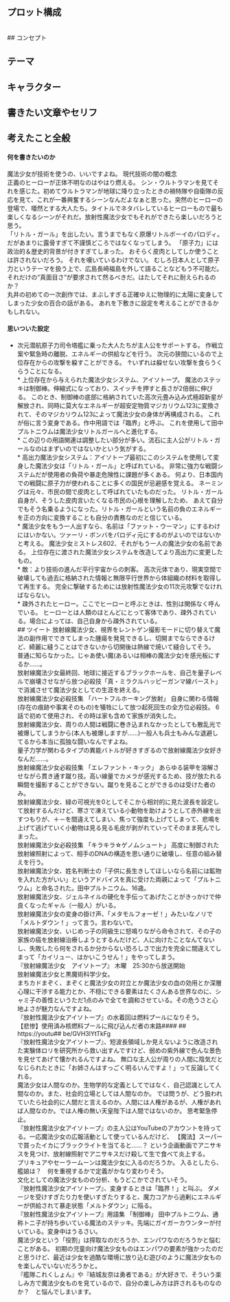 ﻿## プロット構成
<br>## コンセプト
## テーマ
## キャラクター
## 書きたい文章やセリフ
## 考えたこと全般
#### 何を書きたいのか
魔法少女が技術を使うの、いいですよね。
現代技術の闇の概念
<br>正義のヒーローが正体不明なのはやはり燃える。
シン・ウルトラマンを見てそれを感じた。初めてウルトラマンが地球に降り立ったときの禍特隊や自衛隊の反応を見て、これが一番興奮するシーンなんだよなぁと思った。突然のヒーローの登場で、唖然とする大人たち。タイトルでネタバレしているヒーローもので最も楽しくなるシーンがそれだ。放射性魔法少女でもそれができたら楽しいだろうと思う。
<br>「リトル・ガール」を出したい。言うまでもなく原爆リトルボーイのパロディ。
だがあまりに露骨すぎて不謹慎どころではなくなってしまう。
「原子力」には政治的＆歴史的背景が付きすぎてしまった。
おそらく皮肉としてしか使うことは許されないだろう。
それを嘆いているわけでない。
むしろ日本人として原子力というテーマを扱う上で、広島長崎福島を外して語ることなどもう不可能だ。
それだけの“真面目さ”が要求されて然るべきだ。はたしてそれに耐えられるのか？
<br>丸井の初めての一次創作では、まぶしすぎる正確ゆえに物理的に太陽に変身してしまった少女の百合の話がある。
あれを下敷きに設定を考えることができるかもしれない。
#### 思いついた設定
* 次元潜航原子力司令塔艦に乗った大人たちが主人公をサポートする。
作戦立案や緊急時の離脱、エネルギーの供給などを行う。
次元の狭間にいるので上位存在からの攻撃を躱すことができる。
↑いずれは躱せない攻撃を食らうくらうことになる。
<br>* 上位存在から与えられた魔法少女システム、アイソトープ。
魔法のステッキは制御棒。伸縮式になっており、スイッチを押すと長さが2倍弱に伸びる。
このとき、制御棒の底部に格納されていた高次元畳み込み式極超新星が解放され、同時に莫大なエネルギーが超安定物質マジカリウム123に変換されて、そのマジカリウム123によって魔法少女の身体が再構成される。
これが俗に言う変身である。作中用語では「臨界」と呼ぶ。
これを使用して田中プルトニウムは魔法少女リトルガールへと進化する。
<br>* この辺りの用語関連は調整したい部分が多い。流石に主人公がリトル・ガールなのはまずいのではないかという気がする。
<br>* 高出力魔法少女システム：アイソトープ最初にこのシステムを使用して変身した魔法少女は「リトル・ガール」と呼ばれている。
非常に強力な戦闘システムだが使用者の負荷や暴走危険性に課題が多くある。
何より、日本国内での戦闘に原子力が使われることに多くの国民が忌避感を覚える。
ネーミングは元々、市民の間で皮肉として呼ばれていたものだった。
リトル・ガール自身が、そうした皮肉言いたくなる市民の心根を理解したため、
あえて自分でもそう名乗るようになった。リトル・ガールという名前の負のエネルギーを正の方向に変換することも自分の責務なのだと信じている。
<br>* 魔法少女をもう一人出すなら、名前は「ファット・ウーマン」にするわけにはいかない。ツァーリ・ボンバをパロディ元にするのがよいのではないかと考える。
魔法少女ミストレス602、それがもう一人の魔法少女の名前である。
上位存在に渡された魔法少女システムを改造してより高出力に変更したもの。
<br>* 敵：より技術の進んだ平行宇宙からの刺客。	高次元体であり、現実空間で破壊しても過去に格納された情報と無限平行世界から体組織の材料を取得して再生する。
	完全に撃破するためには放射性魔法少女の11次元攻撃でなければならない。
<br>* 疎外されたヒーロー。ここでヒーローと呼ぶときは、性別は関係なく呼んでいる。
ヒーローとは人類のほとんどにとって客体であり、疎外されている。場合によっては、自己自身から疎外されている。
<br>## ツイート
放射線魔法少女、視界をレントゲン撮影モードに切り替えて魔法の副作用でできてしまった腫瘍を発見できるし、切開までならできるけど、綺麗に縫うことはできないから切開後は熱線で焼いて縫合してそう。
<br>普通に知らなかった。じゃあ使い魔(あるいは相棒の魔法少女)を感光板にするか……。
<br>放射線魔法少女最終回、地球に接近するブラックホールを、自己を量子レベルで崩壊させながら放つ必殺技「真・ミラクルハッピーガンマ線バースト」で消滅させて魔法少女としての生涯を終える。
<br>放射線魔法少女必殺技集
「ハートフルホーキング放射」
自身に関わる情報(存在の痕跡や事実そのもの)を犠牲にして放つ起死回生の全方位必殺技。
6話で初めて使用され、その時は家も含めて家族が消失した。
<br>放射線魔法少女、周りの人間は戦闘に巻き込まれなかったとしても散乱光で被爆してしまうから(本人も被爆しますが……)一般人も兵士もみんな退避してるから本当に孤独な闘いなんですよね。
<br>量子力学が関わるタイプの異能バトルが好きすぎるので放射線魔法少女好きなんだ……。
<br>放射線魔法少女必殺技集
「エレファント・キック」
あらゆる装甲を溶解させながら貫き通す蹴り技。高い線量でカメラが感光するため、技が放たれる瞬間を撮影することができない。蹴りを見ることができるのは受けた者のみ。
<br>放射線魔法少女、緑の可視光を0としてそこから相対的に見た波長を設定して放射するんだけど、寒さで凍えている小動物を助けようとして赤外線を出すつもりが、＋－を間違えてしまい、焦って強度も上げてしまって、悲鳴を上げて逃げていく小動物は見る見る毛皮が剥がれていってそのまま死んでしまった。
<br>放射線魔法少女必殺技集
「キラキラ☆ゲノムシュート」
高度に制御された放射線照射によって、相手のDNAの構造を思い通りに破壊し、任意の組み替えを行う。
<br>放射線魔法少女、姓名判断士の「子供に長生きしてほしいなら名前には鉱物を入れた方がいい」というアドバイスを真に受けた両親によって「プルトニウム」と命名された。田中プルトニウム、16歳。
<br>放射線魔法少女、ジェルネイルの硬化を手伝ってあげたことがきっかけで仲良くなったギャル（一般人）がいる。
<br>放射線魔法少女の変身の掛け声、「メタモルフォーゼ！」みたいなノリで「メルトダウン！」って言う。言わないで。
<br>放射線魔法少女、いじめっ子の同級生に怒鳴りながら命令されて、その子の家族の癌を放射線治療しようとするんだけど、人に向けたことなんてないし、失敗したら何をされるか分からない恐ろしさで出力を完全に間違えてしまって「カイリュー、はかいこうせん！」をやってしまう。
<br>『放射線魔法少女　アイソトープ』
木曜　25:30から放送開始
<br>放射線魔法少女と黒魔術科学少女。
<br>まちカドまぞく、まぞくと魔法少女の対立とか魔法少女の血の効用とか深層心理に干渉する能力とか、不穏にできる要素はたくさんある世界なのに、シャミ子の善性というただ1点のみで全てを調和させている。その危うさと心地よさが魅力なんですよね。
<br>『放射性魔法少女アイソトープ』の水着回は燃料プールになりそう。
<br>【悲惨】使用済み核燃料プールに飛び込んだ者の末路#### ## 
https://youtu## be/GVH3lYtTkFg
<br>『放射性魔法少女アイソトープ』、短波長領域しか見えないように改造された実験体ロリを研究所から救い出すんですけど、弱めの紫外線で色んな景色を見せてあげて懐かれるんですよね。
無口な主人公が周りの人間に陰気だとなじられたときに「お姉さんはすっごく明るいんですよ！」って反論してくれる。
<br>魔法少女は人間なのか。生物学的な定義としてではなく、自己認識として人間なのか。また、社会的立場としては人間なのか。
では問うが、どう扱われていたら社会的に人間だと言えるのか。人間には人権があるが、人権があれば人間なのか。では人権の無い天皇陛下は人間ではないのか。
思考緊急停止。
<br>『放射性魔法少女アイソトープ』の主人公はYouTubeのアカウントを持ってる。一応魔法少女の広報活動として使っているんだけど、
【魔法】スーパーで買ったイカにブラックライトを当てると……？
という企画動画でアニサキスを見つけ、放射線照射でアニサキスだけ殺して生で食べて炎上する。
<br>プリキュアやセーラームーンは魔法少女に入るのだろうか。
入るとしたら、艦娘は？　何を重視するかで定義がかなり変わりそう。
<br>文化としての魔法少女ものの分析、もうどこかでされていそう。
<br>『放射性魔法少女アイソトープ』、変身するときは「臨界！」と叫ぶ。
ダメージを受けすぎたり力を使いすぎたりすると、魔力コアから過剰にエネルギーが供給されて暴走状態「メルトダウン」に陥る。
<br>『放射性魔法少女アイソトープ』用語集
「制御棒」
田中プルトニウム、通称トニ子が持ち歩いている魔法のステッキ。先端にガイガーカウンターが付いている。変身中はうるさい。
<br>魔法少女という「役割」は搾取なのだろうか、エンパワなのだろうかと悩むことがある。
初期の児童向け魔法少女ものはエンパワの要素が強かったのだと思うけど、最近は少女を過酷な環境に放り込む遊びのように魔法少女ものを楽しんでいないだろうかと。
<br>『艦隊これくしょん』や『結城友奈は勇者である』が大好きで、そういう楽しみ方で魔法少女ものを見ているので、自分の楽しみ方は許されるものなのか？　と悩んでしまいます。
<br>